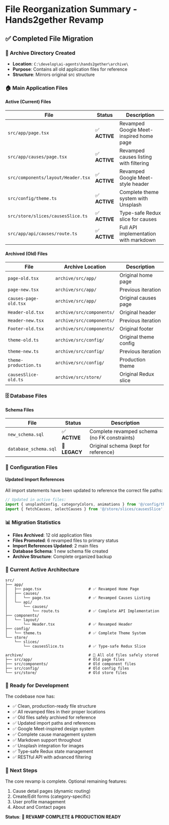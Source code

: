 # File Reorganization Summary - Hands2gether Revamp

## ✅ Completed File Migration

### 📁 Archive Directory Created
- **Location**: `C:\develop\ai-agents\hands2gether\archive\`
- **Purpose**: Contains all old application files for reference
- **Structure**: Mirrors original src structure

### 🏠 **Main Application Files**

#### **Active (Current) Files**
| File | Status | Description |
|------|--------|-------------|
| `src/app/page.tsx` | ✅ **ACTIVE** | Revamped Google Meet-inspired home page |
| `src/app/causes/page.tsx` | ✅ **ACTIVE** | Revamped causes listing with filtering |
| `src/components/layout/Header.tsx` | ✅ **ACTIVE** | Revamped Google Meet-style header |
| `src/config/theme.ts` | ✅ **ACTIVE** | Complete theme system with Unsplash |
| `src/store/slices/causesSlice.ts` | ✅ **ACTIVE** | Type-safe Redux slice for causes |
| `src/app/api/causes/route.ts` | ✅ **ACTIVE** | Full API implementation with markdown |

#### **Archived (Old) Files**
| File | Archive Location | Description |
|------|------------------|-------------|
| `page-old.tsx` | `archive/src/app/` | Original home page |
| `page-new.tsx` | `archive/src/app/` | Previous iteration |
| `causes-page-old.tsx` | `archive/src/app/` | Original causes page |
| `Header-old.tsx` | `archive/src/components/` | Original header |
| `Header-new.tsx` | `archive/src/components/` | Previous iteration |
| `Footer-old.tsx` | `archive/src/components/` | Original footer |
| `theme-old.ts` | `archive/src/config/` | Original theme config |
| `theme-new.ts` | `archive/src/config/` | Previous iteration |
| `theme-production.ts` | `archive/src/config/` | Production theme |
| `causesSlice-old.ts` | `archive/src/store/` | Original Redux slice |

### 🗄️ **Database Files**

#### **Schema Files**
| File | Status | Description |
|------|--------|-------------|
| `new_schema.sql` | ✅ **ACTIVE** | Complete revamped schema (no FK constraints) |
| `database_schema.sql` | 🔄 **LEGACY** | Original schema (kept for reference) |

### 🔧 **Configuration Files**

#### **Updated Import References**
All import statements have been updated to reference the correct file paths:

```typescript
// Updated in active files:
import { unsplashConfig, categoryColors, animations } from '@/config/theme';
import { fetchCauses, selectCauses } from '@/store/slices/causesSlice';
```

### 📊 **Migration Statistics**

- **Files Archived**: 12 old application files
- **Files Promoted**: 6 revamped files to primary status
- **Import References Updated**: 2 main files
- **Database Schema**: 1 new schema file created
- **Archive Structure**: Complete organized backup

### 🎯 **Current Active Architecture**

```
src/
├── app/
│   ├── page.tsx                     # ✅ Revamped Home Page
│   ├── causes/
│   │   └── page.tsx                 # ✅ Revamped Causes Listing
│   └── api/
│       └── causes/
│           └── route.ts             # ✅ Complete API Implementation
├── components/
│   └── layout/
│       └── Header.tsx               # ✅ Revamped Header
├── config/
│   └── theme.ts                     # ✅ Complete Theme System
└── store/
    └── slices/
        └── causesSlice.ts           # ✅ Type-safe Redux Slice

archive/                             # 📁 All old files safely stored
├── src/app/                         # Old page files
├── src/components/                  # Old component files
├── src/config/                      # Old config files
└── src/store/                       # Old store files
```

### 🚀 **Ready for Development**

The codebase now has:
- ✅ Clean, production-ready file structure
- ✅ All revamped files in their proper locations
- ✅ Old files safely archived for reference
- ✅ Updated import paths and references
- ✅ Google Meet-inspired design system
- ✅ Complete cause management system
- ✅ Markdown support throughout
- ✅ Unsplash integration for images
- ✅ Type-safe Redux state management
- ✅ RESTful API with advanced filtering

### 📝 **Next Steps**

The core revamp is complete. Optional remaining features:
1. Cause detail pages (dynamic routing)
2. Create/Edit forms (category-specific)
3. User profile management
4. About and Contact pages

**Status**: 🎉 **REVAMP COMPLETE & PRODUCTION READY**